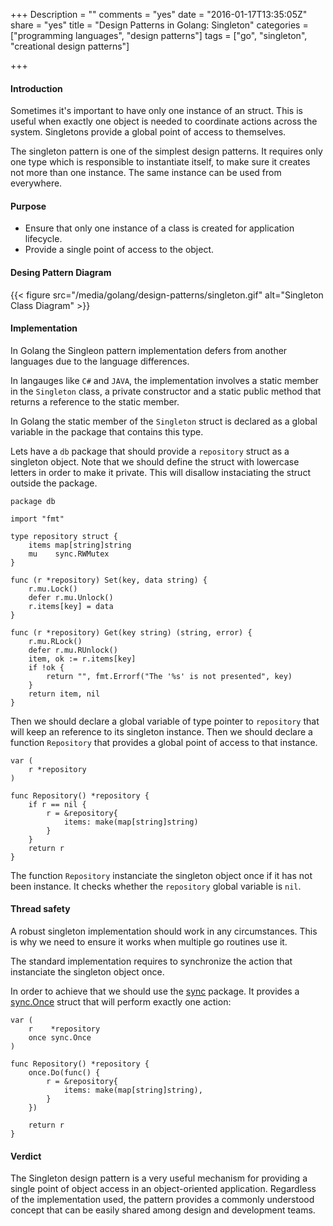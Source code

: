 +++
Description = ""
comments = "yes"
date = "2016-01-17T13:35:05Z"
share = "yes"
title = "Design Patterns in Golang: Singleton"
categories = ["programming languages", "design patterns"]
tags = ["go", "singleton", "creational design patterns"]

+++

#### Introduction

Sometimes it's important to have only one instance of an struct. This is useful
when exactly one object is needed to coordinate actions across the system.
Singletons provide a global point of access to themselves.

The singleton pattern is one of the simplest design patterns. It requires only
one type which is responsible to instantiate itself, to make sure it creates
not more than one instance. The same instance can be used from everywhere.

#### Purpose

- Ensure that only one instance of a class is created for application lifecycle.
- Provide a single point of access to the object.

#### Desing Pattern Diagram

{{< figure src="/media/golang/design-patterns/singleton.gif" alt="Singleton Class Diagram" >}}

#### Implementation

In Golang the Singleon pattern implementation defers from another languages due 
to the language differences.

In langauges like `C#` and `JAVA`, the implementation involves a static member
in the `Singleton` class, a private constructor and a static public method that
returns a reference to the static member.

In Golang the static member of the `Singleton` struct is declared as a global
variable in the package that contains this type.

Lets have a `db` package that should provide a `repository` struct as a
singleton object. Note that we should define the struct with lowercase letters
in order to make it private. This will disallow instaciating the struct outside
the package.

```Golang
package db

import "fmt"

type repository struct {
	items map[string]string
	mu    sync.RWMutex
}

func (r *repository) Set(key, data string) {
	r.mu.Lock()
	defer r.mu.Unlock()
	r.items[key] = data
}

func (r *repository) Get(key string) (string, error) {
	r.mu.RLock()
	defer r.mu.RUnlock()
	item, ok := r.items[key]
	if !ok {
		return "", fmt.Errorf("The '%s' is not presented", key)
	}
	return item, nil
}

```

Then we should declare a global variable of type pointer to `repository` that will
keep an reference to its singleton instance. Then we should declare a function
`Repository` that provides a global point of access to that instance.

```Golang
var (
	r *repository
)

func Repository() *repository {
	if r == nil {
		r = &repository{
			items: make(map[string]string)
		}
	}
	return r
}
```

The function `Repository` instanciate the singleton object once if it has not
been instance. It checks whether the `repository` global variable is `nil`.

#### Thread safety

A robust singleton implementation should work in any circumstances. This is why
we need to ensure it works when multiple go routines use it.

The standard implementation requires to synchronize the action that instanciate
the singleton object once.

In order to achieve that we should use the [sync](https://golang.org/pkg/sync/)
package. It provides a [sync.Once](https://golang.org/pkg/sync/#Once) struct
that will perform exactly one action:

```Golang
var (
	r    *repository
	once sync.Once
)

func Repository() *repository {
	once.Do(func() {
		r = &repository{
			items: make(map[string]string),
		}
	})
	
	return r
}
```

#### Verdict

The Singleton design pattern is a very useful mechanism for providing a single
point of object access in an object-oriented application. Regardless of the
implementation used, the pattern provides a commonly understood concept that
can be easily shared among design and development teams.
